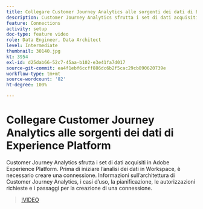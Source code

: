 ```yaml
---
title: Collegare Customer Journey Analytics alle sorgenti dei dati di Experience Platform
description: Customer Journey Analytics sfrutta i set di dati acquisiti in Adobe Experience Platform. Prima di iniziare l’analisi dei dati in Workspace, è necessario creare una connessione.
feature: Connections
activity: setup
doc-type: feature video
role: Data Engineer, Data Architect
level: Intermediate
thumbnail: 30140.jpg
kt: 3954
exl-id: d25dab66-52c7-45aa-b102-e3e41fa7d017
source-git-commit: ea4f1ebf6ccff886dc6b2f5cac29cb890620739e
workflow-type: tm+mt
source-wordcount: '82'
ht-degree: 100%

---
```


# Collegare Customer Journey Analytics alle sorgenti dei dati di Experience Platform

Customer Journey Analytics sfrutta i set di dati acquisiti in Adobe Experience Platform. Prima di iniziare l’analisi dei dati in Workspace, è necessario creare una connessione. Informazioni sull’architettura di Customer Journey Analytics, i casi d’uso, la pianificazione, le autorizzazioni richieste e i passaggi per la creazione di una connessione.

>[!VIDEO](https://video.tv.adobe.com/v/30140/?quality=12&learn=on)
